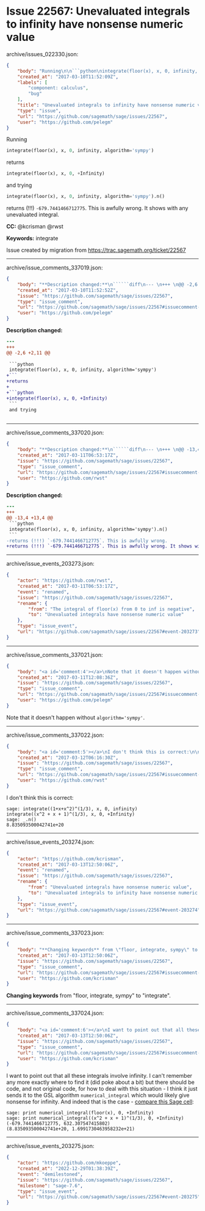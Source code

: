 # Issue 22567: Unevaluated integrals to infinity have nonsense numeric value

archive/issues_022330.json:
```json
{
    "body": "Running\n\n```python\nintegrate(floor(x), x, 0, infinity, algorithm='sympy')\n```\nreturns\n\n```python\nintegrate(floor(x), x, 0, +Infinity)\n```\nand trying\n\n```python\nintegrate(floor(x), x, 0, infinity, algorithm='sympy').n()\n```\nreturns (!!!) `-679.7441466712775`. This is awfully wrong. It shows with any unevaluated integral.\n\n**CC:**  @kcrisman @rwst\n\n**Keywords:** integrate\n\nIssue created by migration from https://trac.sagemath.org/ticket/22567\n\n",
    "created_at": "2017-03-10T11:52:09Z",
    "labels": [
        "component: calculus",
        "bug"
    ],
    "title": "Unevaluated integrals to infinity have nonsense numeric value",
    "type": "issue",
    "url": "https://github.com/sagemath/sage/issues/22567",
    "user": "https://github.com/pelegm"
}
```
Running

```python
integrate(floor(x), x, 0, infinity, algorithm='sympy')
```
returns

```python
integrate(floor(x), x, 0, +Infinity)
```
and trying

```python
integrate(floor(x), x, 0, infinity, algorithm='sympy').n()
```
returns (!!!) `-679.7441466712775`. This is awfully wrong. It shows with any unevaluated integral.

**CC:**  @kcrisman @rwst

**Keywords:** integrate

Issue created by migration from https://trac.sagemath.org/ticket/22567





---

archive/issue_comments_337019.json:
```json
{
    "body": "**Description changed:**\n``````diff\n--- \n+++ \n@@ -2,6 +2,11 @@\n \n ```python\n integrate(floor(x), x, 0, infinity, algorithm='sympy')\n+```\n+returns\n+\n+```python\n+integrate(floor(x), x, 0, +Infinity)\n ```\n and trying\n \n``````\n",
    "created_at": "2017-03-10T11:52:52Z",
    "issue": "https://github.com/sagemath/sage/issues/22567",
    "type": "issue_comment",
    "url": "https://github.com/sagemath/sage/issues/22567#issuecomment-337019",
    "user": "https://github.com/pelegm"
}
```

**Description changed:**
``````diff
--- 
+++ 
@@ -2,6 +2,11 @@
 
 ```python
 integrate(floor(x), x, 0, infinity, algorithm='sympy')
+```
+returns
+
+```python
+integrate(floor(x), x, 0, +Infinity)
 ```
 and trying
 
``````




---

archive/issue_comments_337020.json:
```json
{
    "body": "**Description changed:**\n``````diff\n--- \n+++ \n@@ -13,4 +13,4 @@\n ```python\n integrate(floor(x), x, 0, infinity, algorithm='sympy').n()\n ```\n-returns (!!!) `-679.7441466712775`. This is awfully wrong.\n+returns (!!!) `-679.7441466712775`. This is awfully wrong. It shows with any unevaluated integral.\n``````\n",
    "created_at": "2017-03-11T06:53:17Z",
    "issue": "https://github.com/sagemath/sage/issues/22567",
    "type": "issue_comment",
    "url": "https://github.com/sagemath/sage/issues/22567#issuecomment-337020",
    "user": "https://github.com/rwst"
}
```

**Description changed:**
``````diff
--- 
+++ 
@@ -13,4 +13,4 @@
 ```python
 integrate(floor(x), x, 0, infinity, algorithm='sympy').n()
 ```
-returns (!!!) `-679.7441466712775`. This is awfully wrong.
+returns (!!!) `-679.7441466712775`. This is awfully wrong. It shows with any unevaluated integral.
``````




---

archive/issue_events_203273.json:
```json
{
    "actor": "https://github.com/rwst",
    "created_at": "2017-03-11T06:53:17Z",
    "event": "renamed",
    "issue": "https://github.com/sagemath/sage/issues/22567",
    "rename": {
        "from": "The integral of floor(x) from 0 to inf is negative",
        "to": "Unevaluated integrals have nonsense numeric value"
    },
    "type": "issue_event",
    "url": "https://github.com/sagemath/sage/issues/22567#event-203273"
}
```



---

archive/issue_comments_337021.json:
```json
{
    "body": "<a id='comment:4'></a>\nNote that it doesn't happen without `algorithm='sympy'`.",
    "created_at": "2017-03-11T12:08:36Z",
    "issue": "https://github.com/sagemath/sage/issues/22567",
    "type": "issue_comment",
    "url": "https://github.com/sagemath/sage/issues/22567#issuecomment-337021",
    "user": "https://github.com/pelegm"
}
```

<a id='comment:4'></a>
Note that it doesn't happen without `algorithm='sympy'`.



---

archive/issue_comments_337022.json:
```json
{
    "body": "<a id='comment:5'></a>\nI don't think this is correct:\n\n```\nsage: integrate((1+x+x^2)^(1/3), x, 0, infinity)\nintegrate((x^2 + x + 1)^(1/3), x, 0, +Infinity)\nsage: _.n()\n8.835093500042741e+20\n```",
    "created_at": "2017-03-12T06:16:30Z",
    "issue": "https://github.com/sagemath/sage/issues/22567",
    "type": "issue_comment",
    "url": "https://github.com/sagemath/sage/issues/22567#issuecomment-337022",
    "user": "https://github.com/rwst"
}
```

<a id='comment:5'></a>
I don't think this is correct:

```
sage: integrate((1+x+x^2)^(1/3), x, 0, infinity)
integrate((x^2 + x + 1)^(1/3), x, 0, +Infinity)
sage: _.n()
8.835093500042741e+20
```



---

archive/issue_events_203274.json:
```json
{
    "actor": "https://github.com/kcrisman",
    "created_at": "2017-03-13T12:50:06Z",
    "event": "renamed",
    "issue": "https://github.com/sagemath/sage/issues/22567",
    "rename": {
        "from": "Unevaluated integrals have nonsense numeric value",
        "to": "Unevaluated integrals to infinity have nonsense numeric value"
    },
    "type": "issue_event",
    "url": "https://github.com/sagemath/sage/issues/22567#event-203274"
}
```



---

archive/issue_comments_337023.json:
```json
{
    "body": "**Changing keywords** from \"floor, integrate, sympy\" to \"integrate\".",
    "created_at": "2017-03-13T12:50:06Z",
    "issue": "https://github.com/sagemath/sage/issues/22567",
    "type": "issue_comment",
    "url": "https://github.com/sagemath/sage/issues/22567#issuecomment-337023",
    "user": "https://github.com/kcrisman"
}
```

**Changing keywords** from "floor, integrate, sympy" to "integrate".



---

archive/issue_comments_337024.json:
```json
{
    "body": "<a id='comment:6'></a>\nI want to point out that all these integrals involve infinity.  I can't remember any more exactly where to find it (did poke about a bit) but there should be code, and not original code, for how to deal with this situation - I think it just sends it to the GSL algorithm `numerical_integral` which would likely give nonsense for infinity.  And indeed that is the case - [compare this Sage cell](http://sagecell.sagemath.org/?z=eJwrKMrMK1HIK81NLcpMTsyJB_JS04sSczTScvLzizQqNHUUDHQUtD3z0jLzMksqNXm5CnDp0KiIM1LQVqgAYkPNOA1DfWN0zQA7mSO9&lang=sage):\n\n```\nsage: print numerical_integral(floor(x), 0, +Infinity)\nsage: print numerical_integral((x^2 + x + 1)^(1/3), 0, +Infinity)\n(-679.7441466712775, 632.307547415802)\n(8.835093500042741e+20, 1.6991730463958232e+21)\n```",
    "created_at": "2017-03-13T12:50:06Z",
    "issue": "https://github.com/sagemath/sage/issues/22567",
    "type": "issue_comment",
    "url": "https://github.com/sagemath/sage/issues/22567#issuecomment-337024",
    "user": "https://github.com/kcrisman"
}
```

<a id='comment:6'></a>
I want to point out that all these integrals involve infinity.  I can't remember any more exactly where to find it (did poke about a bit) but there should be code, and not original code, for how to deal with this situation - I think it just sends it to the GSL algorithm `numerical_integral` which would likely give nonsense for infinity.  And indeed that is the case - [compare this Sage cell](http://sagecell.sagemath.org/?z=eJwrKMrMK1HIK81NLcpMTsyJB_JS04sSczTScvLzizQqNHUUDHQUtD3z0jLzMksqNXm5CnDp0KiIM1LQVqgAYkPNOA1DfWN0zQA7mSO9&lang=sage):

```
sage: print numerical_integral(floor(x), 0, +Infinity)
sage: print numerical_integral((x^2 + x + 1)^(1/3), 0, +Infinity)
(-679.7441466712775, 632.307547415802)
(8.835093500042741e+20, 1.6991730463958232e+21)
```



---

archive/issue_events_203275.json:
```json
{
    "actor": "https://github.com/mkoeppe",
    "created_at": "2022-12-29T01:38:39Z",
    "event": "demilestoned",
    "issue": "https://github.com/sagemath/sage/issues/22567",
    "milestone": "sage-7.6",
    "type": "issue_event",
    "url": "https://github.com/sagemath/sage/issues/22567#event-203275"
}
```

